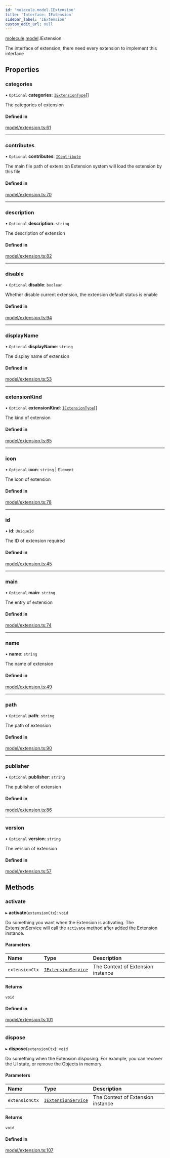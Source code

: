 ```yaml
---
id: 'molecule.model.IExtension'
title: 'Interface: IExtension'
sidebar_label: 'IExtension'
custom_edit_url: null
---
```


[molecule](../namespaces/molecule).[model](../namespaces/molecule.model).IExtension

The interface of extension,
there need every extension to implement this interface

## Properties

### categories

• `Optional` **categories**: [`IExtensionType`](../enums/molecule.model.IExtensionType)[]

The categories of extension

#### Defined in

[model/extension.ts:61](https://github.com/DTStack/molecule/blob/3e6bc450/src/model/extension.ts#L61)

---

### contributes

• `Optional` **contributes**: [`IContribute`](molecule.model.IContribute)

The main file path of extension
Extension system will load the extension by this file

#### Defined in

[model/extension.ts:70](https://github.com/DTStack/molecule/blob/3e6bc450/src/model/extension.ts#L70)

---

### description

• `Optional` **description**: `string`

The description of extension

#### Defined in

[model/extension.ts:82](https://github.com/DTStack/molecule/blob/3e6bc450/src/model/extension.ts#L82)

---

### disable

• `Optional` **disable**: `boolean`

Whether disable current extension, the extension default status is enable

#### Defined in

[model/extension.ts:94](https://github.com/DTStack/molecule/blob/3e6bc450/src/model/extension.ts#L94)

---

### displayName

• `Optional` **displayName**: `string`

The display name of extension

#### Defined in

[model/extension.ts:53](https://github.com/DTStack/molecule/blob/3e6bc450/src/model/extension.ts#L53)

---

### extensionKind

• `Optional` **extensionKind**: [`IExtensionType`](../enums/molecule.model.IExtensionType)[]

The kind of extension

#### Defined in

[model/extension.ts:65](https://github.com/DTStack/molecule/blob/3e6bc450/src/model/extension.ts#L65)

---

### icon

• `Optional` **icon**: `string` \| `Element`

The Icon of extension

#### Defined in

[model/extension.ts:78](https://github.com/DTStack/molecule/blob/3e6bc450/src/model/extension.ts#L78)

---

### id

• **id**: `UniqueId`

The ID of extension required

#### Defined in

[model/extension.ts:45](https://github.com/DTStack/molecule/blob/3e6bc450/src/model/extension.ts#L45)

---

### main

• `Optional` **main**: `string`

The entry of extension

#### Defined in

[model/extension.ts:74](https://github.com/DTStack/molecule/blob/3e6bc450/src/model/extension.ts#L74)

---

### name

• **name**: `string`

The name of extension

#### Defined in

[model/extension.ts:49](https://github.com/DTStack/molecule/blob/3e6bc450/src/model/extension.ts#L49)

---

### path

• `Optional` **path**: `string`

The path of extension

#### Defined in

[model/extension.ts:90](https://github.com/DTStack/molecule/blob/3e6bc450/src/model/extension.ts#L90)

---

### publisher

• `Optional` **publisher**: `string`

The publisher of extension

#### Defined in

[model/extension.ts:86](https://github.com/DTStack/molecule/blob/3e6bc450/src/model/extension.ts#L86)

---

### version

• `Optional` **version**: `string`

The version of extension

#### Defined in

[model/extension.ts:57](https://github.com/DTStack/molecule/blob/3e6bc450/src/model/extension.ts#L57)

## Methods

### activate

▸ **activate**(`extensionCtx`): `void`

Do something you want when the Extension is activating.
The ExtensionService will call the `activate` method after
added the Extension instance.

#### Parameters

| Name           | Type                                              | Description                       |
| :------------- | :------------------------------------------------ | :-------------------------------- |
| `extensionCtx` | [`IExtensionService`](molecule.IExtensionService) | The Context of Extension instance |

#### Returns

`void`

#### Defined in

[model/extension.ts:101](https://github.com/DTStack/molecule/blob/3e6bc450/src/model/extension.ts#L101)

---

### dispose

▸ **dispose**(`extensionCtx`): `void`

Do something when the Extension disposing.
For example, you can recover the UI state, or remove the Objects in memory.

#### Parameters

| Name           | Type                                              | Description                       |
| :------------- | :------------------------------------------------ | :-------------------------------- |
| `extensionCtx` | [`IExtensionService`](molecule.IExtensionService) | The Context of Extension instance |

#### Returns

`void`

#### Defined in

[model/extension.ts:107](https://github.com/DTStack/molecule/blob/3e6bc450/src/model/extension.ts#L107)
